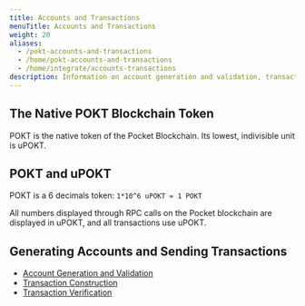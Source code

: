 ```yaml
---
title: Accounts and Transactions
menuTitle: Accounts and Transactions
weight: 20
aliases:
  - /pokt-accounts-and-transactions
  - /home/pokt-accounts-and-transactions
  - /home/integrate/accounts-transactions
description: Information on account generation and validation, transaction construction, and transaction validation.
---
```



## The Native POKT Blockchain Token

POKT is the native token of the Pocket Blockchain. Its lowest, indivisible unit is uPOKT.

## POKT and uPOKT

POKT is a 6 decimals token: `1*10^6 uPOKT = 1 POKT`

All numbers displayed through RPC calls on the Pocket blockchain are displayed in uPOKT, and all transactions use uPOKT.

## Generating Accounts and Sending Transactions

* [Account Generation and Validation](/integrate/account-generation-validation/)
* [Transaction Construction](/integrate/transaction-construction/)
* [Transaction Verification](/integrate/transaction-verification/)
